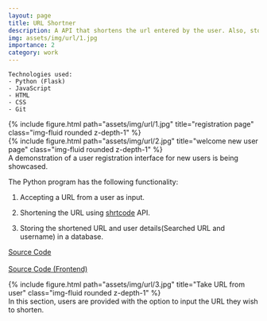 ```yaml
---
layout: page
title: URL Shortner
description: A API that shortens the url entered by the user. Also, stores the searched url into database with SQLAlchemy. 
img: assets/img/url/1.jpg
importance: 2
category: work
---
```


    Technologies used: 
    - Python (Flask)
    - JavaScript
    - HTML
    - CSS 
    - Git 


<div class="row">
    <div class="col-sm mt-3 mt-md-0">
        {% include figure.html path="assets/img/url/1.jpg" title="registration page" class="img-fluid rounded z-depth-1" %}
    </div>
    <div class="col-sm mt-3 mt-md-0">
        {% include figure.html path="assets/img/url/2.jpg" title="welcome new user page" class="img-fluid rounded z-depth-1" %}
    </div>
</div>
<div class="caption">
    A demonstration of a user registration interface for new users is being showcased.
</div>

The Python program has the following functionality:

1.   Accepting a URL from a user as input.

2.   Shortening the URL using <a href="https://shrtco.de/">shrtcode</a> API.

3.   Storing the shortened URL and user details(Searched URL and username) in a database.

<a href="https://github.com/yash-s0/url_shortner">Source Code</a>
<br><br>
<a href="https://github.com/yash-s0/url_shortner_frontend">Source Code (Frontend)</a>

<div class="row">
    <div class="col-sm mt-3 mt-md-0">
        {% include figure.html path="assets/img/url/3.jpg" title="Take URL from user" class="img-fluid rounded z-depth-1" %}
    </div>
</div>
<div class="caption">
    In this section, users are provided with the option to input the URL they wish to shorten.
</div>
